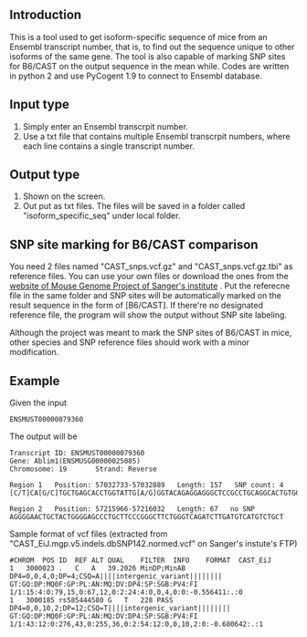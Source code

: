 ## Introduction
This is a tool used to get isoform-specific sequence of mice from an Ensembl transcript number, that is, to find out the sequence unique to other isoforms of the same gene.
The tool is also capable of marking SNP sites for B6/CAST on the output sequence in the mean while.
Codes are written in python 2 and use PyCogent 1.9 to connect to Ensembl database.

## Input type
1. Simply enter an Ensembl transcrpit number.
2. Use a txt file that contains multiple Ensembl transcrpit numbers, where each line contains a single transcript number.

## Output type
1. Shown on the screen.
2. Out put as txt files. The files will be saved in a folder called "isoform_specific_seq" under local folder.

## SNP site marking for B6/CAST comparison
You need 2 files named "CAST_snps.vcf.gz" and "CAST_snps.vcf.gz.tbi" as reference files.
You can use your own files or download the ones from the [website of Mouse Genome Project of Sanger's institute](https://www.sanger.ac.uk/science/data/mouse-genomes-project) .
Put the referecne file in the same folder and SNP sites will be automatically marked on the result sequence in the form of \[B6/CAST\].
If there're no designated reference file, the program will show the output without SNP site labeling.

Although the project was meant to mark the SNP sites of B6/CAST in mice, other species and SNP reference files should work with a minor modification.

## Example
Given the input
```
ENSMUST00000079360
```
The output will be
```
Transcript ID: ENSMUST00000079360
Gene: Ablim1(ENSMUSG00000025085)
Chromosome: 19       Strand: Reverse

Region 1   Position: 57032733-57032889   Length: 157   SNP count: 4
[C/T]CA[G/C]TGCTGAGCACCTGGTATTG[A/G]GGTACAGAGGAGGGCTCCGCCTGCAGGCACTGTGGCCGCTGAGCTGCGTGTTCCCAGCTGCCTCTGTTGCGGACAGCCCGCT[C/T]CACTCTCCACCCTGTACTCCATAAATAAAGCTACGTGCTTCTGCCCTGAG

Region 2   Position: 57215966-57216032   Length: 67   no SNP
AGGGGAACTGCTACTGGGGAGCCCTGCTTCCCGGGCTTCTGGGTCAGATCTTGATGTCATGTCTGCT
```
Sample format of vcf files (extracted from "CAST_EiJ.mgp.v5.indels.dbSNP142.normed.vcf" on Sanger's instute's FTP)
```
#CHROM	POS	ID	REF	ALT	QUAL	FILTER	INFO	FORMAT	CAST_EiJ
1	3000023	.	C	A	39.2026	MinDP;MinAB	DP4=0,0,4,0;DP=4;CSQ=A||||intergenic_variant||||||||	GT:GQ:DP:MQ0F:GP:PL:AN:MQ:DV:DP4:SP:SGB:PV4:FI	1/1:15:4:0:79,15,0:67,12,0:2:24:4:0,0,4,0:0:-0.556411:.:0
1	3000185	rs585444580	G	T	228	PASS	DP4=0,0,10,2;DP=12;CSQ=T||||intergenic_variant||||||||	GT:GQ:DP:MQ0F:GP:PL:AN:MQ:DV:DP4:SP:SGB:PV4:FI	1/1:43:12:0:276,43,0:255,36,0:2:54:12:0,0,10,2:0:-0.680642:.:1
```
